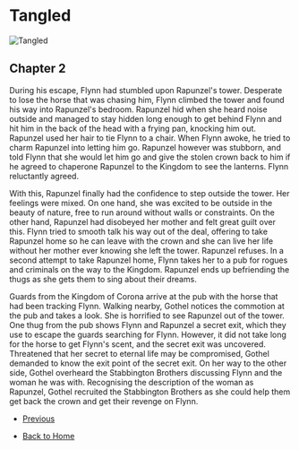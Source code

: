 # Tangled

![Tangled](https://ohmy.disney.com/wp-content/uploads/2013/07/Tangled-Header.jpg)

## Chapter 2


During his escape, Flynn had stumbled upon Rapunzel's tower. Desperate to lose the horse that was chasing him, Flynn climbed the tower and found his way into Rapunzel's bedroom. Rapunzel hid when she heard noise outside and managed to stay hidden long enough to get behind Flynn and hit him in the back of the head with a frying pan, knocking him out. Rapunzel used her hair to tie Flynn to a chair. When Flynn awoke, he tried to charm Rapunzel into letting him go. Rapunzel however was stubborn, and told Flynn that she would let him go and give the stolen crown back to him if he agreed to chaperone Rapunzel to the Kingdom to see the lanterns. Flynn reluctantly agreed.

With this, Rapunzel finally had the confidence to step outside the tower. Her feelings were mixed. On one hand, she was excited to be outside in the beauty of nature, free to run around without walls or constraints. On the other hand, Rapunzel had disobeyed her mother and felt great guilt over this. Flynn tried to smooth talk his way out of the deal, offering to take Rapunzel home so he can leave with the crown and she can live her life without her mother ever knowing she left the tower. Rapunzel refuses. In a second attempt to take Rapunzel home, Flynn takes her to a pub for rogues and criminals on the way to the Kingdom. Rapunzel ends up befriending the thugs as she gets them to sing about their dreams.

Guards from the Kingdom of Corona arrive at the pub with the horse that had been tracking Flynn. Walking nearby, Gothel notices the commotion at the pub and takes a look. She is horrified to see Rapunzel out of the tower. One thug from the pub shows Flynn and Rapunzel a secret exit, which they use to escape the guards searching for Flynn. However, it did not take long for the horse to get Flynn's scent, and the secret exit was uncovered. Threatened that her secret to eternal life may be compromised, Gothel demanded to know the exit point of the secret exit. On her way to the other side, Gothel overheard the Stabbington Brothers discussing Flynn and the woman he was with. Recognising the description of the woman as Rapunzel, Gothel recruited the Stabbington Brothers as she could help them get back the crown and get their revenge on Flynn.


* [Previous](Chapter01.md)

* [Back to Home](https://b00096684.github.io/github-story-2019/)